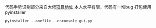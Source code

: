 代码手势识别部分来自大佬[项目地址](https://github.com/lzane/Fingers-Detection-using-OpenCV-and-Python)
本人水平有限，代码有一堆bug
打包使用pyinstaller
```python
pyinstaller --onefile --noconsole gui.py
```
